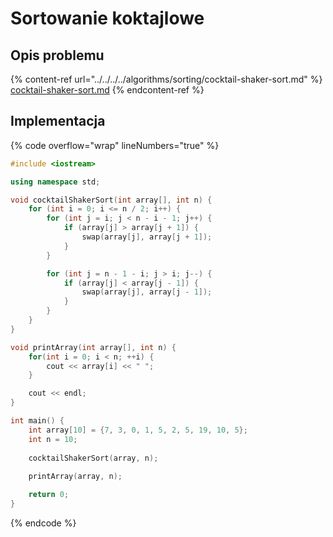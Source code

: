 # Sortowanie koktajlowe

## Opis problemu

{% content-ref url="../../../../algorithms/sorting/cocktail-shaker-sort.md" %}
[cocktail-shaker-sort.md](../../../../algorithms/sorting/cocktail-shaker-sort.md)
{% endcontent-ref %}

## Implementacja

{% code overflow="wrap" lineNumbers="true" %}
```cpp
#include <iostream>

using namespace std;

void cocktailShakerSort(int array[], int n) {
    for (int i = 0; i <= n / 2; i++) {
        for (int j = i; j < n - i - 1; j++) {
            if (array[j] > array[j + 1]) {
                swap(array[j], array[j + 1]);
            }
        }

        for (int j = n - 1 - i; j > i; j--) {
            if (array[j] < array[j - 1]) {
                swap(array[j], array[j - 1]);
            }
        }
    }
}

void printArray(int array[], int n) {
    for(int i = 0; i < n; ++i) {
        cout << array[i] << " ";
    }

    cout << endl;
}

int main() {
    int array[10] = {7, 3, 0, 1, 5, 2, 5, 19, 10, 5};
    int n = 10;
    
    cocktailShakerSort(array, n);
    
    printArray(array, n);

    return 0;
}
```
{% endcode %}
